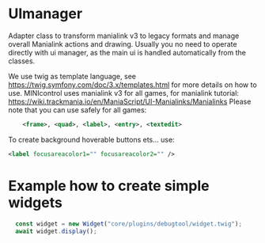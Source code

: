 # UImanager

Adapter class to transform manialink v3 to legacy formats and manage overall Manialink actions and drawing.
Usually you no need to operate directly with ui manager, as the main ui is handled automatically from the classes.

We use twig as template language, see https://twig.symfony.com/doc/3.x/templates.html for more details on how to use.
MINIcontrol uses manialink v3 for all games, for manialink tutorial: https://wiki.trackmania.io/en/ManiaScript/UI-Manialinks/Manialinks
Please note that you can use safely for all games:
```xml
    <frame>, <quad>, <label>, <entry>, <textedit>
```
To create background hoverable buttons ets... use:

```xml
<label focusareacolor1="" focusareacolor2="" />
```

# Example how to create simple widgets
```ts
  const widget = new Widget("core/plugins/debugtool/widget.twig");
  await widget.display();
```
